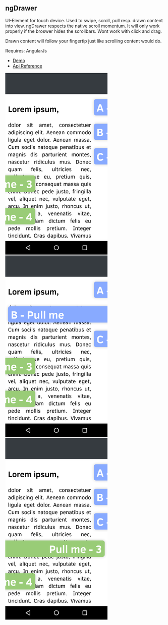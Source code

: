 ## ngDrawer

UI-Element for touch device. Used to swipe, scroll, pull resp. drawn content into view. 
ngDrawer respects the native scroll momentum. It will only work properly if the broswer hides the scrollbars.
Wont work with click and drag.

Drawn content will follow your fingertip just like scrolling content would do.


Requires: AngularJs


* [Demo](http://prefr.org/static/ng-drawer/demo/demo.html)
* [Api Reference](http://prefr.org/static/ng-drawer/docs])

![1](demo0.png)
![2](demo1.png)
![3](demo2.png)





